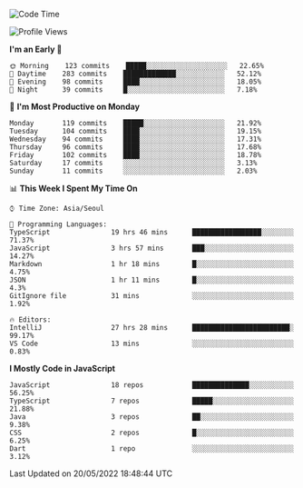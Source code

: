 <!--START_SECTION:waka-->
![Code Time](http://img.shields.io/badge/Code%20Time-0%20secs-blue)

![Profile Views](http://img.shields.io/badge/Profile%20Views-0-blue)

**I'm an Early 🐤** 

```text
🌞 Morning    123 commits    █████░░░░░░░░░░░░░░░░░░░░   22.65% 
🌆 Daytime    283 commits    █████████████░░░░░░░░░░░░   52.12% 
🌃 Evening    98 commits     ████░░░░░░░░░░░░░░░░░░░░░   18.05% 
🌙 Night      39 commits     █░░░░░░░░░░░░░░░░░░░░░░░░   7.18%

```
📅 **I'm Most Productive on Monday** 

```text
Monday       119 commits    █████░░░░░░░░░░░░░░░░░░░░   21.92% 
Tuesday      104 commits    ████░░░░░░░░░░░░░░░░░░░░░   19.15% 
Wednesday    94 commits     ████░░░░░░░░░░░░░░░░░░░░░   17.31% 
Thursday     96 commits     ████░░░░░░░░░░░░░░░░░░░░░   17.68% 
Friday       102 commits    ████░░░░░░░░░░░░░░░░░░░░░   18.78% 
Saturday     17 commits     ░░░░░░░░░░░░░░░░░░░░░░░░░   3.13% 
Sunday       11 commits     ░░░░░░░░░░░░░░░░░░░░░░░░░   2.03%

```


📊 **This Week I Spent My Time On** 

```text
⌚︎ Time Zone: Asia/Seoul

💬 Programming Languages: 
TypeScript               19 hrs 46 mins      █████████████████░░░░░░░░   71.37% 
JavaScript               3 hrs 57 mins       ███░░░░░░░░░░░░░░░░░░░░░░   14.27% 
Markdown                 1 hr 18 mins        █░░░░░░░░░░░░░░░░░░░░░░░░   4.75% 
JSON                     1 hr 11 mins        █░░░░░░░░░░░░░░░░░░░░░░░░   4.3% 
GitIgnore file           31 mins             ░░░░░░░░░░░░░░░░░░░░░░░░░   1.92%

🔥 Editors: 
IntelliJ                 27 hrs 28 mins      ████████████████████████░   99.17% 
VS Code                  13 mins             ░░░░░░░░░░░░░░░░░░░░░░░░░   0.83%

```

**I Mostly Code in JavaScript** 

```text
JavaScript               18 repos            ██████████████░░░░░░░░░░░   56.25% 
TypeScript               7 repos             █████░░░░░░░░░░░░░░░░░░░░   21.88% 
Java                     3 repos             ██░░░░░░░░░░░░░░░░░░░░░░░   9.38% 
CSS                      2 repos             █░░░░░░░░░░░░░░░░░░░░░░░░   6.25% 
Dart                     1 repo              ░░░░░░░░░░░░░░░░░░░░░░░░░   3.12%

```



 Last Updated on 20/05/2022 18:48:44 UTC
<!--END_SECTION:waka-->
